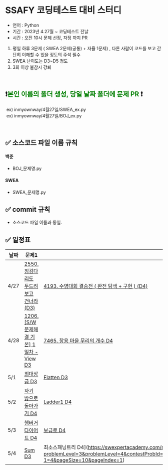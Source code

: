# SSAFY 코딩테스트 대비 스터디

- 언어 : Python
- 기간 : 2023년 4.27월 ~ 코딩테스트 전날
- 시간 : 오전 10시 문제 선정, 자정 까지 PR

1. 평일 하루 3문제 ( SWEA 2문제(공통) + 자율 1문제) , 다른 사람이 코드를 보고 간단히 이해할 수 있을 정도의 주석 필수
3. SWEA 난이도는 D3~D5 정도 
4. 3회 이상 불참시 강퇴

<br/>


## ❗️<span style="color:green">본인 이름의 폴더 생성, 당일 날짜 폴더에 문제 PR </span>❗️
&nbsp;ex) inmyownway/4월27일/SWEA_ex.py
<br/>
&nbsp;ex) inmyownway/4월27일/BOJ_ex.py



<br/>


## ✅  소스코드 파일 이름 규칙

#### 백준
- BOJ_문제명.py
#### SWEA
- SWEA_문제명.py


## ✅ commit 규칙

- 소스코드 파일 이름과 동일.

## ✅  일정표

|**날짜**|**문제1**|**문제2**|  
|--|-------|--|
|4/27| [2550. 징검다리도 두드려보고 건너라(D3)](https://swexpertacademy.com/main/code/userProblem/userProblemDetail.do?contestProbId=AV6iuejqqX0DFAXN&categoryId=AV6iuejqqX0DFAXN&categoryType=CODE) | [4193. 수영대회 결승전 ( 완전 탐색 + 구현 ) (D4)  ](https://swexpertacademy.com/main/code/userProblem/userProblemDetail.do?contestProbId=AWKaG6_6AGQDFARV&categoryId=AWKaG6_6AGQDFARV&categoryType=CODE)|
|4/28| [1206. [S/W 문제해결 기본] 1일차 - View D3](https://swexpertacademy.com/main/code/problem/problemDetail.do?problemLevel=3&problemLevel=4&contestProbId=AV134DPqAA8CFAYh&categoryId=AV134DPqAA8CFAYh&categoryType=CODE&problemTitle=&orderBy=RECOMMEND_COUNT&selectCodeLang=PYTHON&select-1=4&pageSize=10&pageIndex=1)| [7465. 창용 마을 무리의 개수 D4](https://swexpertacademy.com/main/code/problem/problemDetail.do?problemLevel=4&contestProbId=AWngfZVa9XwDFAQU&categoryId=AWngfZVa9XwDFAQU&categoryType=CODE&problemTitle=&orderBy=SUBMIT_COUNT&selectCodeLang=PYTHON&select-1=4&pageSize=10&pageIndex=2)|
|5/1|[최대상금 D3](https://swexpertacademy.com/main/code/problem/problemDetail.do?problemLevel=3&problemLevel=4&contestProbId=AV15Khn6AN0CFAYD&categoryId=AV15Khn6AN0CFAYD&categoryType=CODE&problemTitle=&orderBy=INQUERY_COUNT&selectCodeLang=PYTHON&select-1=4&pageSize=10&pageIndex=1)| [Flatten D3](https://swexpertacademy.com/main/code/problem/problemDetail.do?problemLevel=3&problemLevel=4&contestProbId=AV139KOaABgCFAYh&categoryId=AV139KOaABgCFAYh&categoryType=CODE&problemTitle=&orderBy=SUBMIT_COUNT&selectCodeLang=PYTHON&select-1=4&pageSize=10&pageIndex=1)|
|5/2|[자기 방으로 돌아가기 D4](https://swexpertacademy.com/main/code/problem/problemDetail.do?problemLevel=3&problemLevel=4&contestProbId=AWNcJ2sapZMDFAV8&categoryId=AWNcJ2sapZMDFAV8&categoryType=CODE&problemTitle=&orderBy=SUBMIT_COUNT&selectCodeLang=PYTHON&select-1=4&pageSize=10&pageIndex=1)| [Ladder1 D4](https://swexpertacademy.com/main/code/problem/problemDetail.do?problemLevel=3&problemLevel=4&contestProbId=AV14ABYKADACFAYh&categoryId=AV14ABYKADACFAYh&categoryType=CODE&problemTitle=&orderBy=SUBMIT_COUNT&selectCodeLang=PYTHON&select-1=4&pageSize=10&pageIndex=1)|
|5/3|[햄버거다이어트 D4](https://swexpertacademy.com/main/code/problem/problemDetail.do?problemLevel=3&problemLevel=4&contestProbId=AWT-lPB6dHUDFAVT&categoryId=AWT-lPB6dHUDFAVT&categoryType=CODE&problemTitle=&orderBy=SUBMIT_COUNT&selectCodeLang=PYTHON&select-1=4&pageSize=10&pageIndex=1)| [보급로 D4](https://swexpertacademy.com/main/code/problem/problemDetail.do?problemLevel=3&problemLevel=4&contestProbId=AV15QRX6APsCFAYD&categoryId=AV15QRX6APsCFAYD&categoryType=CODE&problemTitle=&orderBy=SUBMIT_COUNT&selectCodeLang=PYTHON&select-1=4&pageSize=10&pageIndex=1)|
|5/4|[Sum D3](https://swexpertacademy.com/main/code/problem/problemDetail.do?problemLevel=3&problemLevel=4&contestProbId=AV13_BWKACUCFAYh&categoryId=AV13_BWKACUCFAYh&categoryType=CODE&problemTitle=&orderBy=SUBMIT_COUNT&selectCodeLang=PYTHON&select-1=4&pageSize=10&pageIndex=1)|최소스패닝트리 D4](https://swexpertacademy.com/main/code/problem/problemDetail.do?problemLevel=3&problemLevel=4&contestProbId=AV_mSnmKUckDFAWb&categoryId=AV_mSnmKUckDFAWb&categoryType=CODE&problemTitle=&orderBy=SUBMIT_COUNT&selectCodeLang=PYTHON&select-1=4&pageSize=10&pageIndex=1)|
